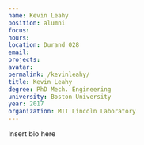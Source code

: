```yaml
---
name: Kevin Leahy
position: alumni
focus:
hours:
location: Durand 028
email:
projects:
avatar: 
permalink: /kevinleahy/
title: Kevin Leahy
degree: PhD Mech. Engineering
university: Boston University
year: 2017
organization: MIT Lincoln Laboratory
---
```


Insert bio here